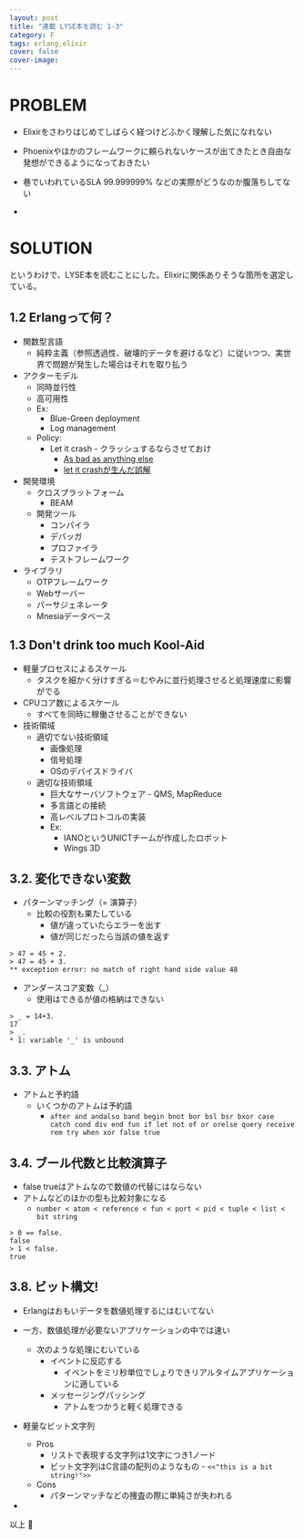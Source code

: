 ```yaml
---
layout: post
title: "連載 LYSE本を読む 1-3"
category: F
tags: erlang,elixir
cover: false
cover-image:
---
```


# PROBLEM
- Elixirをさわりはじめてしばらく経つけどふかく理解した気になれない
- Phoenixやほかのフレームワークに頼られないケースが出てきたとき自由な発想ができるようになっておきたい
- 巷でいわれているSLA 99.999999% などの実際がどうなのか腹落ちしてない

-

# SOLUTION
というわけで、LYSE本を読むことにした。Elixirに関係ありそうな箇所を選定している。

## 1.2 Erlangって何？
- 関数型言語
    - 純粋主義（参照透過性、破壊的データを避けるなど）に従いつつ、実世界で問題が発生した場合はそれを取り払う
- アクターモデル
    - 同時並行性
    - 高可用性
    - Ex:
        - Blue-Green deployment
        - Log management
    - Policy:
        - Let it crash - クラッシュするならさせておけ
            - [As bad as anything else](http://ferd.ca/the-zen-of-erlang.html)
            - [let it crashが生んだ誤解](http://qiita.com/soranoba/items/fce095f25c851dd34a6b)
- 開発環境
    - クロスプラットフォーム
        - BEAM
    - 開発ツール
        - コンパイラ
        - デバッガ
        - プロファイラ
        - テストフレームワーク
- ライブラリ
    - OTPフレームワーク
    - Webサーバー
    - パーサジェネレータ
    - Mnesiaデータベース

## 1.3 Don't drink too much Kool-Aid
- 軽量プロセスによるスケール
    - タスクを細かく分けすぎる＝むやみに並行処理させると処理速度に影響がでる
- CPUコア数によるスケール
    - すべてを同時に稼働させることができない
- 技術領域
    - 適切でない技術領域
        - 画像処理
        - 信号処理
        - OSのデバイスドライバ
    - 適切な技術領域
        - 巨大なサーバソフトウェア - QMS, MapReduce
        - 多言語との接続
        - 高レベルプロトコルの実装
        - Ex:
            - IANOというUNICTチームが作成したロボット
            - Wings 3D

## 3.2. 変化できない変数
- パターンマッチング（= 演算子）
    - 比較の役割も果たしている
        - 値が違っていたらエラーを出す
        - 値が同じだったら当該の値を返す

```erlang:
> 47 = 45 + 2.
> 47 = 45 + 3.
** exception error: no match of right hand side value 48
```

- アンダースコア変数（_）
    - 使用はできるが値の格納はできない

```erlang:
> _ = 14+3.
17
> _.
* 1: variable '_' is unbound
```

## 3.3. アトム
- アトムと予約語
    - いくつかのアトムは予約語
        - `after and andalso band begin bnot bor bsl bsr bxor case catch cond div end fun if let not of or orelse query receive rem try when xor false true`

## 3.4. ブール代数と比較演算子
- false trueはアトムなので数値の代替にはならない
- アトムなどのほかの型も比較対象になる
    - `number < atom < reference < fun < port < pid < tuple < list < bit string`

```erlang:
> 0 == false.
false
> 1 < false.
true
```

## 3.8. ビット構文!
- Erlangはおもいデータを数値処理するにはむいてない
- 一方、数値処理が必要ないアプリケーションの中では速い
    - 次のような処理にむいている
        - イベントに反応する
            - イベントをミリ秒単位でしょりできリアルタイムアプリケーションに適している
        - メッセージングパッシング
            - アトムをつかうと軽く処理できる
- 軽量なビット文字列
    - Pros
        - リストで表現する文字列は1文字につき1ノード
        - ビット文字列はC言語の配列のようなもの - `<<"this is a bit string!">>`
    - Cons
        - パターンマッチなどの捜査の際に単純さが失われる

-

以上 :construction_worker:
